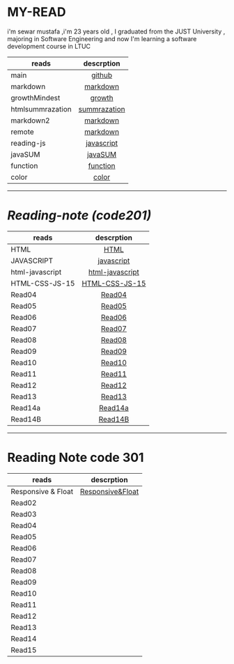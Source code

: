 
# MY-READ

i'm sewar mustafa ,i'm 23 years old , I graduated from the JUST University , majoring in Software Engineering and now I'm learning a software development course in LTUC


| reads            |                                    descrption                                    |
| ---------------- | :------------------------------------------------------------------------------: |
| main             |             [github]( https://sewar-web.github.io/Reading-note/main)             |
| markdown         |         [markdown]( https://sewar-web.github.io/Reading-note/markdown )          |
| growthMindest    |        [growth]( https://sewar-web.github.io/Reading-note/GrowthMindset)         |
| htmlsummrazation |      [summrazation](https://sewar-web.github.io/Reading-note/summarization)      |
| markdown2        |         [markdown]( https://sewar-web.github.io/Reading-note/markdown2 )         |
| remote           |          [markdown]( https://sewar-web.github.io/Reading-note/remote )           |
| reading-js       | [javascript]( https://github.com/Sewar-web/Reading-note/blob/main/reading-js.md) |
| javaSUM          |           [javaSUM](https://sewar-web.github.io/Reading-note/javaSUM)            |
| function         |          [function]( https://sewar-web.github.io/Reading-note/function)          |
| color            |             [color]( https://sewar-web.github.io/Reading-note/color)             |


***********************************************************************************************************



# <i> Reading-note (code201) </i>

| reads           |                                  descrption                                  |
| --------------- | :--------------------------------------------------------------------------: |
| HTML            |            [HTML](https://sewar-web.github.io/Reading-note/HTML)             |
| JAVASCRIPT      |      [javascript](https://sewar-web.github.io/Reading-note/javascript)       |
| html-javascript | [html-javascript]( https://sewar-web.github.io/Reading-note/html-javascript) |
| HTML-CSS-JS-15  |  [HTML-CSS-JS-15]( https://sewar-web.github.io/Reading-note/HTML-CSS-JS-15)  |
| Read04          |          [Read04](https://sewar-web.github.io/Reading-note/Read04)           |
| Read05          |          [Read05](https://sewar-web.github.io/Reading-note/Read05)           | :------------: |
| Read06          |          [Read06](https://sewar-web.github.io/Reading-note/Read06)           |
| Read07          |          [Read07](https://sewar-web.github.io/Reading-note/Read07)           |
| Read08          |          [Read08](https://sewar-web.github.io/Reading-note/Read08)           |
| Read09          |          [Read09](https://sewar-web.github.io/Reading-note/Read09)           |
| Read10          |          [Read10](https://sewar-web.github.io/Reading-note/Read10)           |
| Read11          |          [Read11](https://sewar-web.github.io/Reading-note/Read11)           |
| Read12          |          [Read12](https://sewar-web.github.io/Reading-note/Read12)           |
| Read13          |          [Read13](https://sewar-web.github.io/Reading-note/Read13)           |
| Read14a         |         [Read14a](https://sewar-web.github.io/Reading-note/Read14a)          |
| Read14B         |         [Read14B](https://sewar-web.github.io/Reading-note/Read14B)          |


***************************************************************************************************************



# <strong> Reading Note code 301 </strong> 


| reads              |                                   descrption                                   |
| ------------------ | :----------------------------------------------------------------------------: |
| Responsive & Float | [Responsive&Float]( https://sewar-web.github.io/Reading-note/Responsive&Float) |
| Read02             |                                                                                |
| Read03             |                                                                                |
| Read04             |                                                                                |
| Read05             |                                                                                |
| Read06             |                                                                                |
| Read07             |                                                                                |
| Read08             |                                                                                |
| Read09             |                                                                                |
| Read10             |                                                                                |
| Read11             |                                                                                |
| Read12             |                                                                                |
| Read13             |                                                                                |
| Read14             |                                                                                |
| Read15             |                                                                                |



